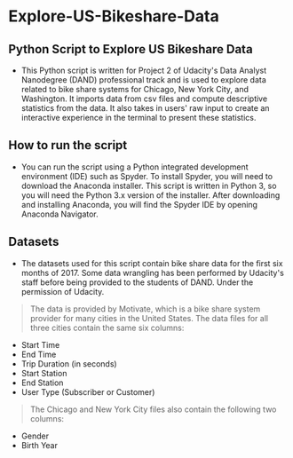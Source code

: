 # Explore-US-Bikeshare-Data

## Python Script to Explore US Bikeshare Data
- This Python script is written for Project 2 of Udacity's Data Analyst Nanodegree (DAND) professional track and is used to explore data related to bike share systems for Chicago, New York City, and Washington. It imports data from csv files and compute descriptive statistics from the data. It also takes in users' raw input to create an interactive experience in the terminal to present these statistics.

## How to run the script
- You can run the script using a Python integrated development environment (IDE) such as Spyder. To install Spyder, you will need to download the Anaconda installer. This script is written in Python 3, so you will need the Python 3.x version of the installer. After downloading and installing Anaconda, you will find the Spyder IDE by opening Anaconda Navigator.

## Datasets
- The datasets used for this script contain bike share data for the first six months of 2017. Some data wrangling has been performed by Udacity's staff before being provided to the students of DAND. Under the permission of Udacity.

>The data is provided by Motivate, which is a bike share system provider for many cities in the United States. The data files for all three cities contain the same six columns:

- Start Time
- End Time
- Trip Duration (in seconds)
- Start Station
- End Station
- User Type (Subscriber or Customer)

> The Chicago and New York City files also contain the following two columns:

- Gender
- Birth Year
